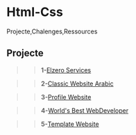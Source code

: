 # Html-Css
 Projecte,Chalenges,Ressources
 
## **Projecte**
>>**1-**[Elzero Services](https://elszero-services.netlify.app/)

>>**2-**[Classic Website Arabic](https://classic-website-arabic.netlify.app/)

>>**3-**[Profile Website](https://profile-websitee.netlify.app/)

>>**4-**[World's Best WebDeveloper](https://worlds-best-developer.netlify.app/)

>>**5-**[Template Website](https://template-webstie.netlify.app/)

